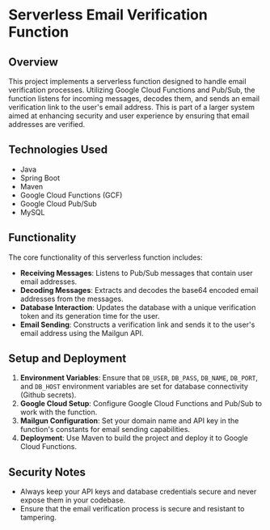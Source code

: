 # Serverless Email Verification Function

## Overview
This project implements a serverless function designed to handle email verification processes. 
Utilizing Google Cloud Functions and Pub/Sub, the function listens for incoming messages, decodes them, and sends an email verification link to the user's email address. 
This is part of a larger system aimed at enhancing security and user experience by ensuring that email addresses are verified.

## Technologies Used
- Java
- Spring Boot
- Maven
- Google Cloud Functions (GCF)
- Google Cloud Pub/Sub
- MySQL

## Functionality
The core functionality of this serverless function includes:
- **Receiving Messages**: Listens to Pub/Sub messages that contain user email addresses.
- **Decoding Messages**: Extracts and decodes the base64 encoded email addresses from the messages.
- **Database Interaction**: Updates the database with a unique verification token and its generation time for the user.
- **Email Sending**: Constructs a verification link and sends it to the user's email address using the Mailgun API.

## Setup and Deployment
1. **Environment Variables**: Ensure that `DB_USER`, `DB_PASS`, `DB_NAME`, `DB_PORT`, and `DB_HOST` environment variables are set for database connectivity (Github secrets).
2. **Google Cloud Setup**: Configure Google Cloud Functions and Pub/Sub to work with the function.
3. **Mailgun Configuration**: Set your domain name and API key in the function's constants for email sending capabilities.
4. **Deployment**: Use Maven to build the project and deploy it to Google Cloud Functions.

## Security Notes
- Always keep your API keys and database credentials secure and never expose them in your codebase.
- Ensure that the email verification process is secure and resistant to tampering.
